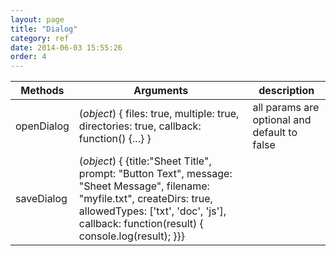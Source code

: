 ```yaml
---
layout: page
title: "Dialog"
category: ref
date: 2014-06-03 15:55:26
order: 4
---
```



Methods  | Arguments | description
-------- | --------- | ------------
openDialog | (*object*) { files: true, multiple: true, directories: true, callback: function() {...} } | all params are optional and default to false
saveDialog | (*object*) { {title:"Sheet Title", prompt: "Button Text", message: "Sheet Message", filename: "myfile.txt", createDirs: true, allowedTypes: ['txt', 'doc', 'js'], callback: function(result) { console.log(result); }}} |



